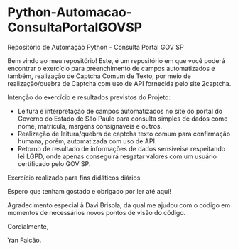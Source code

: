 # Python-Automacao-ConsultaPortalGOVSP

Repositório de Automação Python - Consulta Portal GOV SP

Bem vindo ao meu repositório! Este, é um repositório em que você poderá encontrar o exercício para preenchimento de campos automatizados e também, realização de Captcha Comum de Texto, por meio de realização/quebra de Captcha com uso de API fornecida pelo site 2captcha.

Intenção do exercício e resultados previstos do Projeto:

* Leitura e interpretação de campos automatizados no site do portal do Governo do Estado de São Paulo para consulta simples de dados como nome, matrícula, margens consignáveis e outros.
* Realização de leitura/quebra de captcha texto comum para confirmação humana, porém, automatizada com uso de API.
* Retorno de resultado de informações de dados sensíveise respeitando lei LGPD, onde apenas conseguirá resgatar valores com um usuário certificado pelo GOV SP.

Exercício realizado para fins didáticos diários.

Espero que tenham gostado e obrigado por ler até aqui!

Agradecimento especial à Davi Brisola, da qual me ajudou com o código em momentos de necessários novos pontos de visão do código.

Cordialmente,

Yan Falcão.
